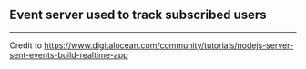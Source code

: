 ## Event server used to track subscribed users


---
Credit to
https://www.digitalocean.com/community/tutorials/nodejs-server-sent-events-build-realtime-app